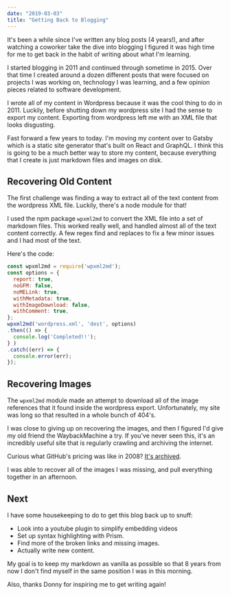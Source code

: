 ```yaml
---
date: "2019-03-03"
title: "Getting Back to Blogging"
---
```


It's been a while since I've written any blog posts (4 years!), and after watching a coworker take the dive into blogging I figured it was high time for me to get back in the habit of writing about what I'm learning.

I started blogging in 2011 and continued through sometime in 2015.  Over that time I created around a dozen different posts that were focused on projects I was working on, technology I was learning, and a few opinion pieces related to software development.

I wrote all of my content in Wordpress because it was the cool thing to do in 2011.  Luckily, before shutting down my wordpress site I had the sense to export my content.  Exporting from wordpress left me with an XML file that looks disgusting.

Fast forward a few years to today.  I'm moving my content over to Gatsby which is a static site generator that's built on React and GraphQL.  I think this is going to be a much better way to store my content, because everything that I create is just markdown files and images on disk.

## Recovering Old Content

The first challenge was finding a way to extract all of the text content from the wordpress XML file.  Luckily, there's a node module for that!

I used the npm package `wpxml2md` to convert the XML file into a set of markdown files.  This worked really well, and handled almost all of the text content correctly.  A few regex find and replaces to fix a few minor issues and I had most of the text.

Here's the code:

```js
const wpxml2md = require('wpxml2md');
const options = {
  report: true,
  noGFM: false,
  noMELink: true,
  withMetadata: true,
  withImageDownload: false,
  withComment: true,
};
wpxml2md('wordpress.xml', 'dest', options)
.then(() => {
  console.log('Completed!!');
} )
.catch((err) => {
  console.error(err);
});
```

## Recovering Images

The `wpxml2md` module made an attempt to download all of the image references that it found inside the wordpress export.  Unfortunately, my site was long so that resulted in a whole bunch of 404's.

I was close to giving up on recovering the images, and then I figured I'd give my old friend the WaybackMachine a try.  If you've never seen this, it's an incredibly useful site that is regularly crawling and archiving the internet.

Curious what GitHub's pricing was like in 2008?  [It's archived](https://web.archive.org/web/20080621111340/http://github.com/plans).

I was able to recover all of the images I was missing, and pull everything together in an afternoon.

## Next

I have some housekeeping to do to get this blog back up to snuff:

* Look into a youtube plugin to simplify embedding videos
* Set up syntax highlighting with Prism.
* Find more of the broken links and missing images.
* Actually write new content.

My goal is to keep my markdown as vanilla as possible so that 8 years from now I don't find myself in the same position I was in this morning.

Also, thanks Donny for inspiring me to get writing again!